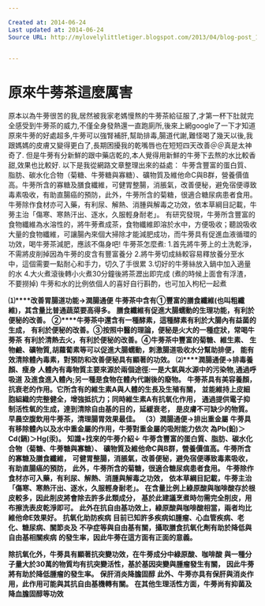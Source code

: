 ```yaml
---

Created at: 2014-06-24
Last updated at: 2014-06-24
Source URL: http://mylovelylittletiger.blogspot.com/2013/04/blog-post_12.html


---
```


# 原來牛蒡茶這麼厲害


原本以為牛蒡很苦的我,居然被我家老媽慢熬的牛蒡茶給征服了,才第一杯下肚就完全感受到牛蒡茶的威力,不僅全身發熱還一直跑廁所,後來上網google了一下才知道原來牛蒡的好處超多,牛蒡可以強腎補肝,幫助排毒,腸道代謝,難怪喝了幾天以後,我跟媽媽的皮膚又變得更白了,長期困擾我的乾嘴唇也在短短四天改善＠＠真是太神奇了.
但是牛蒡有分新鮮的跟中藥店乾的,本人覺得用新鮮的牛蒡下去熬的水比較香甜,效果也比較好.
以下是我從網路文章整理出來的益處：
牛蒡含豐富的蛋白質、脂肪、碳水化合物（菊糖、牛蒡糖與寡糖）、礦物質及維他命C與B群，營養價值高。牛蒡所含的寡糖及膳食纖維，可健胃整腸，消脹氣，改善便秘，避免宿便導致毒素吸收，有助直腸癌的預防，此外，牛蒡所含的菊糖，很適合糖尿病患者食用。牛蒡除作食材亦可入藥，有利尿、解熱、消腫與解毒之功效，依本草綱目記載，牛蒡主治「傷寒、寒熱汗出、逐水，久服輕身耐老」。
有研究發現，牛蒡所含豐富的食物纖維為水溶性的，將牛蒡煮成茶，食物纖維即溶於水中，方便吸收；聽說吸收大量的食物纖維，可讓腸內來個大掃除才能減肥成功，而牛蒡具有促進血液循環的功效，喝牛蒡茶減肥，應該不傷身吧!
牛蒡茶怎麼煮:
1.首先將牛蒡上的土洗乾淨，不需將皮削掉因為牛蒡的皮含有豐富養分
2.將牛蒡切成絲較容易釋放養分至水中，這個需要一點耐心和手力，切久了手很累
3.切好的牛蒡絲放入鍋中加入適量的水
4.大火煮滾後轉小火煮30分鐘後將茶瀝出即完成 (煮的時候上面會有浮渣，不要撈掉)
牛蒡和水的比例依個人的喜好自行斟酌，也可加入枸杞一起煮

**⑴****改善胃腸道功能→潤腸通便**
**牛蒡茶中含有****①****豐富的膳食纖維(也叫粗纖維)，其含量比普通蔬菜要高得多。**
**膳食纖維有促進大腸蠕動的生理功能，有利於便秘的改善。**
**②****牛蒡茶中還含有一種酵素，這種酵素有利於大腸內有益菌的生成，**
**有利於便秘的改善。****③****按照中醫的理論，便秘是火大的一種症狀，常喝牛蒡茶**
**有利於清熱去火，有利於便秘的改善。****④****牛蒡茶中豐富的菊糖、維生素、**
**生物鹼、礦物質,胡蘿蔔素等可以促進大腸蠕動，刺激腸道吸收水分幫助排便，**
**能有效清除體內毒素，對預防和改善便秘具有顯著的功效。**
**⑵****潤腸通便→排毒養顏、瘦身**
**人體內有毒物質主要來源於兩個途徑:一是大氣與水源中的污染物,通過呼吸道**
**及進食進入體內;另一種是食物在體內代謝後的廢物。**
**牛蒡茶具有美容養顏，抗衰老的作用。它所含有的維生素A與人體的生長及生殖有關，**
**並能維持上皮細胞組織的完整健全，增強抵抗力；同時維生素A有抗氧化作用，**
**通過提供電子抑制活性氧的生成，達到清除自由基的目的，延緩衰老，**
**是皮膚不可缺少的物質。**
**早晨空腹飲用牛蒡茶，清理腸胃效果最佳。**
**（3）潤腸通便→排出重金屬**
**牛蒡具有移除體內以及水中重金屬的作用，牛蒡對重金屬的吸附能力依次**
**為Pb(鉛)＞Cd(鎘)＞Hg(汞)。**
**知識+找來的牛蒡介紹↓**
**牛蒡含豐富的蛋白質、脂肪、碳水化合物（菊糖、牛蒡糖與寡糖）、**
**礦物質及維他命C與B群，營養價值高。牛蒡所含的寡糖及膳食纖維，**
**可健胃整腸，消脹氣，改善便秘，避免宿便導致毒素吸收，有助直腸癌的預防，**
**此外，牛蒡所含的菊糖，很適合糖尿病患者食用。**
**牛蒡除作食材亦可入藥，有利尿、解熱、消腫與解毒之功效，**
**依本草綱目記載，牛蒡主治「傷寒、寒熱汗出、逐水，久服輕身耐老」。**
**在含量比例上綠原酸與咖啡酸存於根皮較多，因此削皮將會除去許多此類成分，**
**基於此建議烹煮時勿需完全削皮，用布擦洗表皮乾淨即可。**
**此外在抗自由基功效上，綠原酸與咖啡酸相當，兩者均比維他命E效果好。**
 **抗氧化助防疾病**
 **目前已知許多疾病如腫瘤、心血管疾病、老化、糖尿病、關節炎及**
**不孕症等與自由基有關，攝取膳食抗氧化劑有助於降低與自由基相關疾病**
**的發生率，因此牛蒡在這方面有正面的意義。**

 **除抗氧化外，牛蒡具有顯著抗突變功效，在牛蒡成分中綠原酸、咖啡酸**
**與一種分子量大於30萬的物質均有抗突變活性，基於基因突變與腫瘤發生有關，**
**因此牛蒡將有助於降低腫瘤的發生率。**
 **保肝消炎降膽固醇**
 **此外、牛蒡亦具有保肝與消炎作用，此作用可能與其抗自由基機轉有關。**
**在其他生理活性方面，牛蒡尚有抑菌及降血膽固醇等功效**

